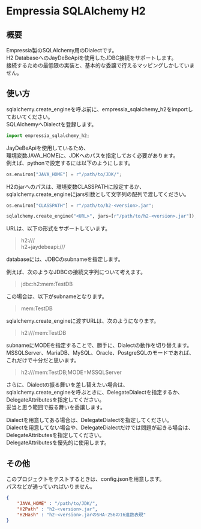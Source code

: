 # Empressia SQLAlchemy H2

## 概要

Empressia製のSQLAlchemy用のDialectです。  
H2 DatabaseへのJayDeBeApiを使用したJDBC接続をサポートします。  
接続するための最低限の実装と、基本的な委譲で行えるマッピングしかしていません。  

## 使い方

sqlalchemy.create_engineを呼ぶ前に、empressia_sqlalchemy_h2をimportしておいてください。  
SQLAlchemyへDialectを登録します。  

```python
import empressia_sqlalchemy_h2;
```

JayDeBeApiを使用しているため、  
環境変数JAVA_HOMEに、JDKへのパスを指定しておく必要があります。  
例えば、pythonで設定するには以下のようにします。  

```python
os.environ["JAVA_HOME"] = r"/path/to/JDK/";
```

H2のjarへのパスは、環境変数CLASSPATHに設定するか、  
sqlalchemy.create_engineにjars引数として文字列の配列で渡してください。  

```python
os.environ["CLASSPATH"] = r"/path/to/h2-<version>.jar";
```

```python
sqlalchemy.create_engine("<URL>", jars=[r"/path/to/h2-<version>.jar"]);
```

URLは、以下の形式をサポートしています。  

> h2:///<database>  
> h2+jaydebeapi:///<database>  

databaseには、JDBCのsubnameを指定します。  

例えば、次のようなJDBCの接続文字列について考えます。  

> jdbc:h2:mem:TestDB  

この場合は、以下がsubnameとなります。  

> mem:TestDB  

sqlalchemy.create_engineに渡すURLは、次のようになります。  

> h2:///mem:TestDB  

subnameにMODEを指定することで、勝手に、Dialectの動作を切り替えます。  
MSSQLServer、MariaDB、MySQL、Oracle、PostgreSQLのモードであれば、これだけで十分だと思います。  

> h2:///mem:TestDB;MODE=MSSQLServer  

さらに、Dialectの振る舞いを差し替えたい場合は、  
sqlalchemy.create_engineを呼ぶときに、DelegateDialectを指定するか、DelegateAttributesを指定してください。  
妥当と思う範囲で振る舞いを委譲します。  

Dialectを用意してある場合は、DelegateDialectを指定してください。  
Dialectを用意してない場合や、DelegateDialectだけでは問題が起きる場合は、DelegateAttributesを指定してください。  
DelegateAttributesを優先的に使用します。  

## その他

このプロジェクトをテストするときは、config.jsonを用意します。  
パスなどが通っていればいりません。  

```json
{
	"JAVA_HOME" : "/path/to/JDK/",
	"H2Path" : "h2-<version>.jar",
	"H2Hash" : "h2-<version>.jarのSHA-256の16進数表現"
}
```
